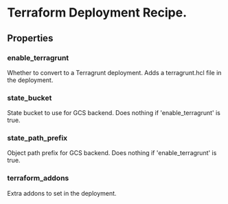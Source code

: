 
# Terraform Deployment Recipe.

## Properties

### enable_terragrunt

Whether to convert to a Terragrunt deployment. Adds a terragrunt.hcl file in the deployment.



### state_bucket

State bucket to use for GCS backend. Does nothing if 'enable_terragrunt' is true.



### state_path_prefix

Object path prefix for GCS backend. Does nothing if 'enable_terragrunt' is true.



### terraform_addons

Extra addons to set in the deployment.



